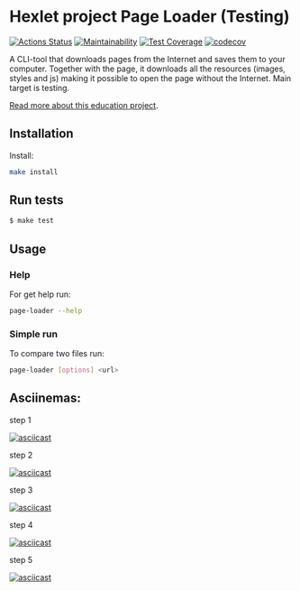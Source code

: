 # Hexlet project Page Loader (Testing)

[![Actions Status](https://github.com/loukianen/frontent-testing-react-project-lvl1/workflows/hexlet-check/badge.svg)](https://github.com/loukianen/frontent-testing-react-project-lvl1/actions)
[![Maintainability](https://api.codeclimate.com/v1/badges/c9ddd9ca31e8b4931b9f/maintainability)](https://codeclimate.com/github/loukianen/frontent-testing-react-project-lvl1/maintainability)
[![Test Coverage](https://api.codeclimate.com/v1/badges/c9ddd9ca31e8b4931b9f/test_coverage)](https://codeclimate.com/github/loukianen/frontent-testing-react-project-lvl1/test_coverage)
[![codecov](https://codecov.io/gh/loukianen/frontent-testing-react-project-lvl1/branch/master/graph/badge.svg?token=65C6R12F5Y)](https://codecov.io/gh/loukianen/frontent-testing-react-project-lvl1)

A CLI-tool that downloads pages from the Internet and saves them to your computer. Together with the page, it downloads all the resources (images, styles and js) making it possible to open the page without the Internet. Main target is testing.

[Read more about this education project](https://ru.hexlet.io/programs/frontend-testing-react/projects/67).

## Installation

Install:
```sh
make install
```

## Run tests

```sh
$ make test
```

## Usage

### Help

For get help run:
```sh
page-loader --help
```

### Simple run

To compare two files run:
```sh
page-loader [options] <url>
```

## Asciinemas:

step 1

[![asciicast](https://asciinema.org/a/iXaPxxSIbwl4MIT1f0FJix2Os.svg)](https://asciinema.org/a/iXaPxxSIbwl4MIT1f0FJix2Osk)

step 2

[![asciicast](https://asciinema.org/a/GVV2Lcaug9cw5gDF5YfqX8O7y.svg)](https://asciinema.org/a/GVV2Lcaug9cw5gDF5YfqX8O7y)

step 3

[![asciicast](https://asciinema.org/a/00F8pV6Ro8BuKPMKpLWDIEi9V.svg)](https://asciinema.org/a/00F8pV6Ro8BuKPMKpLWDIEi9V)

step 4

[![asciicast](https://asciinema.org/a/BUOng4BiPl5EvKSYBHHzDX0v8.svg)](https://asciinema.org/a/BUOng4BiPl5EvKSYBHHzDX0v8)

step 5

[![asciicast](https://asciinema.org/a/Y4yIV4jNJIzMoZ0Xrw5OgayPH.svg)](https://asciinema.org/a/Y4yIV4jNJIzMoZ0Xrw5OgayPH)
